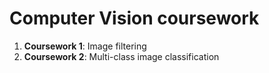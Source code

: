 # Computer Vision coursework

1. **Coursework 1**: Image filtering
2. **Coursework 2**: Multi-class image classification
